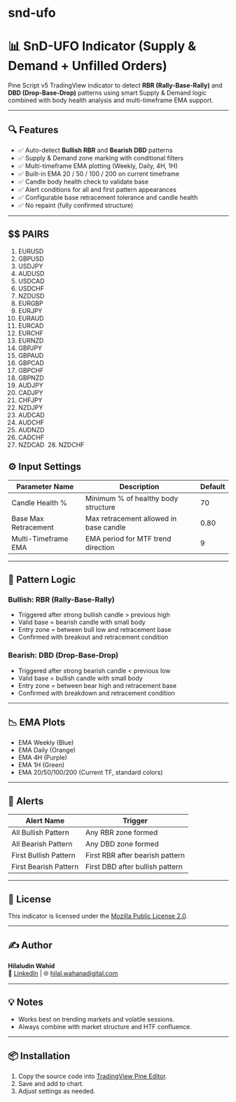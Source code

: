 # snd-ufo
# 📊 SnD-UFO Indicator (Supply & Demand + Unfilled Orders)

Pine Script v5 TradingView indicator to detect **RBR (Rally-Base-Rally)** and **DBD (Drop-Base-Drop)** patterns using smart Supply & Demand logic combined with body health analysis and multi-timeframe EMA support.

---

## 🔍 Features

- ✅ Auto-detect **Bullish RBR** and **Bearish DBD** patterns  
- ✅ Supply & Demand zone marking with conditional filters  
- ✅ Multi-timeframe EMA plotting (Weekly, Daily, 4H, 1H)  
- ✅ Built-in EMA 20 / 50 / 100 / 200 on current timeframe  
- ✅ Candle body health check to validate base  
- ✅ Alert conditions for all and first pattern appearances  
- ✅ Configurable base retracement tolerance and candle health  
- ✅ No repaint (fully confirmed structure)

---
## $$ PAIRS
1. EURUSD  
2. GBPUSD  
3. USDJPY  
4. AUDUSD  
5. USDCAD  
6. USDCHF  
7. NZDUSD  
8. EURGBP  
9. EURJPY  
10. EURAUD  
11. EURCAD  
12. EURCHF  
13. EURNZD  
14. GBPJPY  
15. GBPAUD  
16. GBPCAD  
17. GBPCHF  
18. GBPNZD  
19. AUDJPY  
20. CADJPY  
21. CHFJPY  
22. NZDJPY  
23. AUDCAD  
24. AUDCHF  
25. AUDNZD  
26. CADCHF
27. NZDCAD 
28. NZDCHF


## ⚙️ Input Settings

| Parameter Name         | Description                              | Default |
|------------------------|------------------------------------------|---------|
| Candle Health %        | Minimum % of healthy body structure      | 70      |
| Base Max Retracement   | Max retracement allowed in base candle   | 0.80    |
| Multi-Timeframe EMA    | EMA period for MTF trend direction       | 9       |

---

## 🧠 Pattern Logic

### Bullish: RBR (Rally-Base-Rally)
- Triggered after strong bullish candle > previous high  
- Valid base = bearish candle with small body  
- Entry zone = between bull low and retracement base  
- Confirmed with breakout and retracement condition

### Bearish: DBD (Drop-Base-Drop)
- Triggered after strong bearish candle < previous low  
- Valid base = bullish candle with small body  
- Entry zone = between bear high and retracement base  
- Confirmed with breakdown and retracement condition

---

## 📉 EMA Plots

- EMA Weekly (Blue)  
- EMA Daily (Orange)  
- EMA 4H (Purple)  
- EMA 1H (Green)  
- EMA 20/50/100/200 (Current TF, standard colors)

---

## 🔔 Alerts

| Alert Name              | Trigger                                  |
|-------------------------|-------------------------------------------|
| All Bullish Pattern     | Any RBR zone formed                       |
| All Bearish Pattern     | Any DBD zone formed                       |
| First Bullish Pattern   | First RBR after bearish pattern           |
| First Bearish Pattern   | First DBD after bullish pattern           |

---

## 📜 License

This indicator is licensed under the [Mozilla Public License 2.0](https://www.mozilla.org/MPL/2.0/).

---

## ✍️ Author

**Hilaludin Wahid**  
🔗 [LinkedIn]([#](https://www.linkedin.com/in/hilaludinwahid/)) | 🌐 [hilal.wahanadigital.com](https://hilal.wahanadigital.com)

---

## 💡 Notes

- Works best on trending markets and volatile sessions.  
- Always combine with market structure and HTF confluence.

---

## 📦 Installation

1. Copy the source code into [TradingView Pine Editor](https://www.tradingview.com/pine-script-docs/en/v5/).
2. Save and add to chart.
3. Adjust settings as needed.

